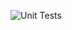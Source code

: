 ![Unit Tests](https://github.com/UlugbekSattarov/bcdv-4033/actions/workflows/npm-test.yml/badge.svg)
